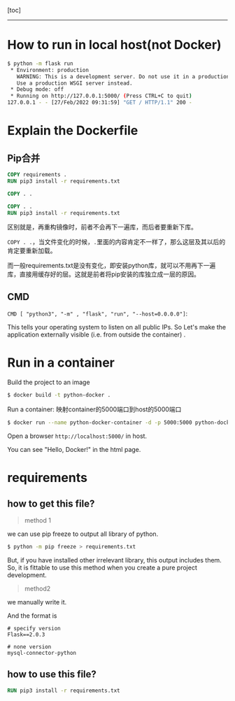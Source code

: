 [toc]

---

# How to run in local host(not Docker)

```bash
$ python -m flask run
 * Environment: production
   WARNING: This is a development server. Do not use it in a production deployment.
   Use a production WSGI server instead.
 * Debug mode: off
 * Running on http://127.0.0.1:5000/ (Press CTRL+C to quit)
127.0.0.1 - - [27/Feb/2022 09:31:59] "GET / HTTP/1.1" 200 -
```

# Explain the Dockerfile

## Pip合并

```Dockerfile
COPY requirements .
RUN pip3 install -r requirements.txt

COPY . .
```
```Dockerfile
COPY . .
RUN pip3 install -r requirements.txt
```
区别就是，再重构镜像时，前者不会再下一遍库，而后者要重新下库。

`COPY . .`，当文件变化的时候，`.`里面的内容肯定不一样了，那么这层及其以后的肯定要重新加载。

而一般requirements.txt是没有变化，即安装python库，就可以不用再下一遍库，直接用缓存好的层。这就是前者将pip安装的库独立成一层的原因。

## CMD

`CMD [ "python3", "-m" , "flask", "run", "--host=0.0.0.0"]`: 

This tells your operating system to listen on all public IPs. So Let's make the application externally visible (i.e. from outside the container) .

# Run in a container

Build the project to an image
```bash
$ docker build -t python-docker .  
```

Run a container: 映射container的5000端口到host的5000端口
```bash
$ docker run --name python-docker-container -d -p 5000:5000 python-docker
```

Open a browser `http://localhost:5000/` in host. 

You can see "Hello, Docker!" in the html page.

# requirements

## how to get this file?

> method 1

we can use pip freeze to output all library of python.
```bash
$ python -m pip freeze > requirements.txt
```
But, if you have installed other irrelevant library, this output includes them. So, it is fittable to use this method when you create a pure project development.

> method2

we manually write it.

And the format is 
```
# specify version
Flask==2.0.3
```
```
# none version
mysql-connector-python
```

## how to use this file?
```Dockerfile
RUN pip3 install -r requirements.txt
```